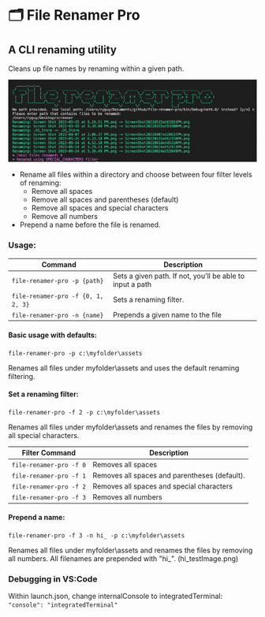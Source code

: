 # 🗂 File Renamer Pro
## A CLI renaming utility

Cleans up file names by renaming within a given path.

![File Renamer Pro](https://github.com/3ee-Games/file-renamer-pro/blob/main/docs/screenshot.png) 

- Rename all files within a directory and choose between four filter levels of renaming:
    - Remove all spaces
    - Remove all spaces and parentheses (default)
    - Remove all spaces and special characters
    - Remove all numbers
- Prepend a name before the file is renamed.

### Usage:

| Command | Description |
|---------|-------------|
| `file-renamer-pro -p {path}` | Sets a given path.  If not, you'll be able to input a path |
| `file-renamer-pro -f {0, 1, 2, 3}` | Sets a renaming filter.
| `file-renamer-pro -n {name}` | Prepends a given name to the file |

#### Basic usage with defaults:

`file-renamer-pro -p c:\myfolder\assets`

Renames all files under myfolder\assets and uses the default renaming filtering.

#### Set a renaming filter:

`file-renamer-pro -f 2 -p c:\myfolder\assets`

Renames all files under myfolder\assets and renames the files by removing all special characters.

| Filter Command | Description |
|----------------|-------------|
| `file-renamer-pro -f 0` | Removes all spaces |
| `file-renamer-pro -f 1` | Removes all spaces and parentheses (default).
| `file-renamer-pro -f 2` | Removes all spaces and special characters
| `file-renamer-pro -f 3` | Removes all numbers |

#### Prepend a name:

`file-renamer-pro -f 3 -n hi_ -p c:\myfolder\assets`

Renames all files under myfolder\assets and renames the files by removing all numbers.  All filenames are prepended with "hi_". (hi_testImage.png)

### Debugging in VS:Code

Within launch.json, change internalConsole to integratedTerminal:
`"console": "integratedTerminal"`
